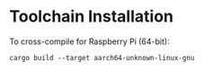 # Toolchain Installation

To cross-compile for Raspberry Pi (64-bit):

```
cargo build --target aarch64-unknown-linux-gnu
```